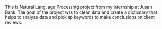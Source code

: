 This is Natural Language Processing project from my internship at Jusan Bank.
The goal of the project was to clean data and create a dictionary that helps to analyze data and pick up keywords to make conclusions on client reviews.
